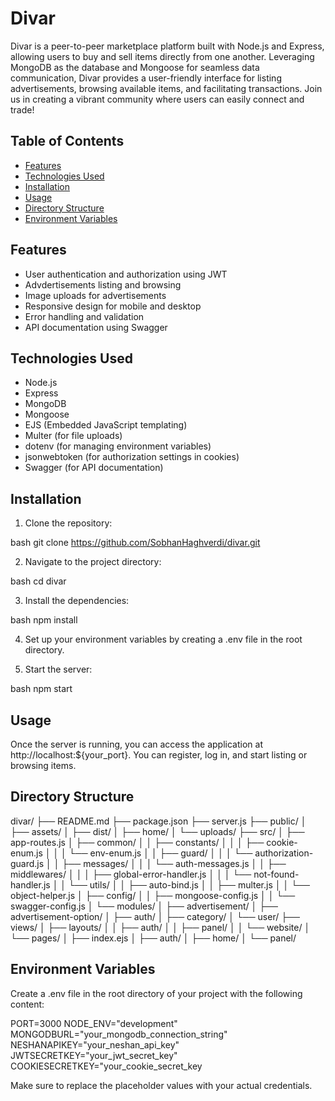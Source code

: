 # Divar

Divar is a peer-to-peer marketplace platform built with Node.js and Express, allowing users to buy and sell items directly from one another. Leveraging MongoDB as the database and Mongoose for seamless data communication, Divar provides a user-friendly interface for listing advertisements, browsing available items, and facilitating transactions. Join us in creating a vibrant community where users can easily connect and trade!

## Table of Contents
- [Features](#features)
- [Technologies Used](#technologies-used)
- [Installation](#installation)
- [Usage](#usage)
- [Directory Structure](#directory-structure)
- [Environment Variables](#environment-variables)

## Features
- User authentication and authorization using JWT
- Advdertisements listing and browsing
- Image uploads for advertisements
- Responsive design for mobile and desktop
- Error handling and validation
- API documentation using Swagger

## Technologies Used
- Node.js
- Express
- MongoDB
- Mongoose
- EJS (Embedded JavaScript templating)
- Multer (for file uploads)
- dotenv (for managing environment variables)
- jsonwebtoken (for authorization settings in cookies)
- Swagger (for API documentation)

## Installation

1. Clone the repository:
   
bash
 git clone https://github.com/SobhanHaghverdi/divar.git

2. Navigate to the project directory:
   
bash
 cd divar
 
3. Install the dependencies:
   
bash
 npm install
 
4. Set up your environment variables by creating a .env file in the root directory.

5. Start the server:

bash
 npm start

## Usage
Once the server is running, you can access the application at http://localhost:${your_port}. You can register, log in, and start listing or browsing items.

## Directory Structure
divar/
    ├── README.md
    ├── package.json
    ├── server.js
    ├── public/
    │   ├── assets/
    │   ├── dist/
    │   ├── home/
    │   └── uploads/
    ├── src/
    │   ├── app-routes.js
    │   ├── common/
    │   │   ├── constants/
    │   │   │   ├── cookie-enum.js
    │   │   │   └── env-enum.js
    │   │   ├── guard/
    │   │   │   └── authorization-guard.js
    │   │   ├── messages/
    │   │   │   └── auth-messages.js
    │   │   ├── middlewares/
    │   │   │   ├── global-error-handler.js
    │   │   │   └── not-found-handler.js
    │   │   └── utils/
    │   │       ├── auto-bind.js
    │   │       ├── multer.js
    │   │       └── object-helper.js
    │   ├── config/
    │   │   ├── mongoose-config.js
    │   │   └── swagger-config.js
    │   └── modules/
    │       ├── advertisement/
    │       ├── advertisement-option/
    │       ├── auth/
    │       ├── category/
    │       └── user/
    ├── views/
    │   ├── layouts/
    │   │   ├── auth/
    │   │   ├── panel/
    │   │   └── website/
    │   └── pages/
    │       ├── index.ejs
    │       ├── auth/
    │       ├── home/
    │       └── panel/
    

## Environment Variables

Create a .env file in the root directory of your project with the following content:

PORT=3000
NODE_ENV="development"
MONGODBURL="your_mongodb_connection_string"
NESHANAPIKEY="your_neshan_api_key"
JWTSECRETKEY="your_jwt_secret_key"
COOKIESECRETKEY="your_cookie_secret_key


Make sure to replace the placeholder values with your actual credentials.

